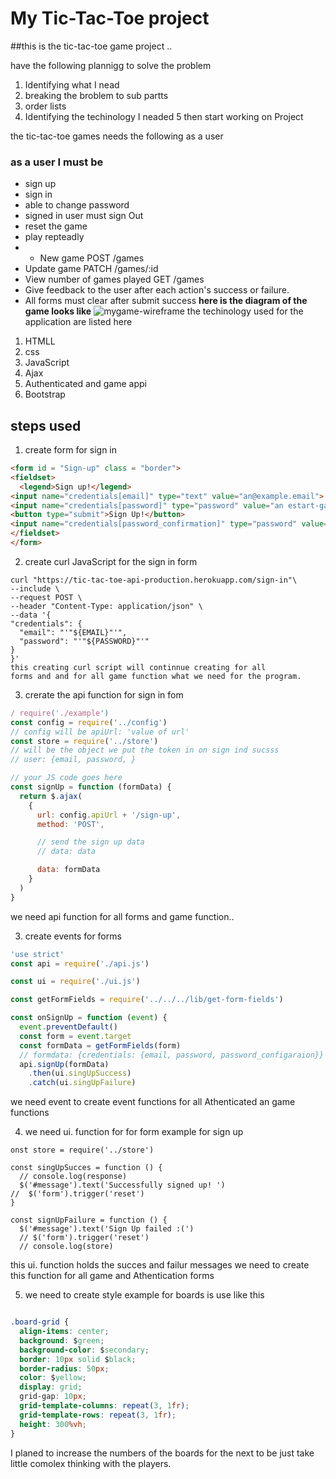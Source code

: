 #  My Tic-Tac-Toe project
##this is the tic-tac-toe game project ..

 have the following plannigg to solve the problem

1. Identifying what I nead
2. breaking the broblem to sub partts
3. order lists
4. Identifying the techinology I neaded
5 then start working on Project

the tic-tac-toe games needs the following as a user
### as a user I must be
- sign up
- sign in
- able to change password
- signed in user must sign Out
- reset the game
- play repteadly
-    - New game POST /games
 - Update game PATCH /games/:id
 - View number of games played GET /games
 - Give feedback to the user after each action's      success or failure.
 - All forms must clear after submit success
**here is the diagram of the game looks like**
![mygame-wireframe](https://i.imgur.com/xx6k1Uq.png)
the techinology used for the application are listed here
1. HTMLL
2. css
3. JavaScript
4. Ajax
5. Authenticated and game appi
6. Bootstrap

## steps used
1. create form for sign in

```html
<form id = "Sign-up" class = "border">
<fieldset>
  <legend>Sign up!</legend>
<input name="credentials[email]" type="text" value="an@example.email">
<input name="credentials[password]" type="password" value="an estart-game ">
<button type="submit">Sign Up!</button>
<input name="credentials[password_confirmation]" type="password" value="an example password">
</fieldset>
</form>
```
2. create curl JavaScript for the sign in  form

``` curl script
curl "https://tic-tac-toe-api-production.herokuapp.com/sign-in"\
--include \
--request POST \
--header "Content-Type: application/json" \
--data '{
"credentials": {
  "email": "'"${EMAIL}"'",
  "password": "'"${PASSWORD}"'"
}
}'
this creating curl script will continnue creating for all
forms and and for all game function what we need for the program.

```
3. crerate the api function for sign in fom
```js Ajax
/ require('./example')
const config = require('../config')
// config will be apiUrl: 'value of url'
const store = require('../store')
// will be the object we put the token in on sign ind sucsss
// user: {email, password, }

// your JS code goes here
const signUp = function (formData) {
  return $.ajax(
    {
      url: config.apiUrl + '/sign-up',
      method: 'POST',

      // send the sign up data
      // data: data

      data: formData
    }
  )
}
```
we need api function for all forms and  game function..

3. create events for forms
```js
'use strict'
const api = require('./api.js')

const ui = require('./ui.js')

const getFormFields = require('../../../lib/get-form-fields')

const onSignUp = function (event) {
  event.preventDefault()
  const form = event.target
  const formData = getFormFields(form)
  // formdata: {credentials: {email, password, password_configaraion}}
  api.signUp(formData)
    .then(ui.singUpSuccess)
    .catch(ui.singUpFailure)
```
we  need event to create event functions for all Athenticated an game functions

4. we need ui. function for for form example for sign up
 ```
 onst store = require('../store')

 const singUpSucces = function () {
   // console.log(response)
   $('#message').text('Successfully signed up! ')
 //  $('form').trigger('reset')
 }

 const signUpFailure = function () {
   $('#message').text('Sign Up failed :(')
   // $('form').trigger('reset')
   // console.log(store)

 ```
 this ui. function holds the succes and failur messages
 we need to create this function for all game and Athentication forms

5.  we need to create  style example for boards is use like this

```css

.board-grid {
  align-items: center;
  background: $green;
  background-color: $secondary;
  border: 10px solid $black;
  border-radius: 50px;
  color: $yellow;
  display: grid;
  grid-gap: 10px;
  grid-template-columns: repeat(3, 1fr);
  grid-template-rows: repeat(3, 1fr);
  height: 300%vh;
}
```
I planed to increase the numbers of the boards for the next to  be just take little comolex thinking with the players. 
